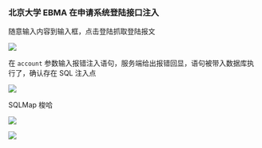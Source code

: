 ### 北京大学 EBMA 在申请系统登陆接口注入

随意输入内容到输入框，点击登陆抓取登陆报文

![](https://pic1.imgdb.cn/item/68afc1a358cb8da5c857af59.png)

在 `account` 参数输入报错注入语句，服务端给出报错回显，语句被带入数据库执行了，确认存在 SQL 注入点

![](https://pic1.imgdb.cn/item/68afc2cd58cb8da5c857b0bb.png)

SQLMap 梭哈

![](https://pic1.imgdb.cn/item/68afc38858cb8da5c857b162.png)

![](https://pic1.imgdb.cn/item/68afc39e58cb8da5c857b173.png)